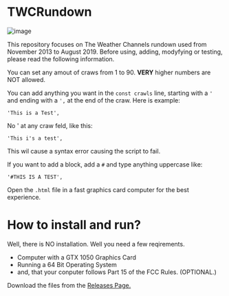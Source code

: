 # TWCRundown

![image](https://github.com/user-attachments/assets/4e5cc5a1-2345-48fa-aa9c-5ef20bd3ab3f)


This repository focuses on The Weather Channels rundown used from November 2013 to August 2019. Before using, adding, modyfying or testing, please read the following information.

You can set any amout of craws from 1 to 90. **VERY** higher numbers are NOT allowed. 

You can add anything you want in the ``const crawls`` line, starting with a ``'`` and ending with a ``',`` at the end of the craw. Here is example:
```
'This is a Test',
```

No ' at any craw feld, like this:
```
'This i's a test',
```
This wil cause a syntax error causing the script to fail.

If you want to add a block, add a ``#`` and type anything uppercase like:

```
'#THIS IS A TEST',
```

Open the ``.html`` file in a fast graphics card computer for the best experience.




# How to install and run?

Well, there is NO installation. Well you need a few reqirements.

- Computer with a GTX 1050 Graphics Card
- Running a 64 Bit Operating System
- and, that your conputer follows Part 15 of the FCC Rules. (OPTIONAL.)


Download the files from the [Releases Page.](https://github.com/TigerIS12024/TWCRundown/releases/tag/Scrolls)
